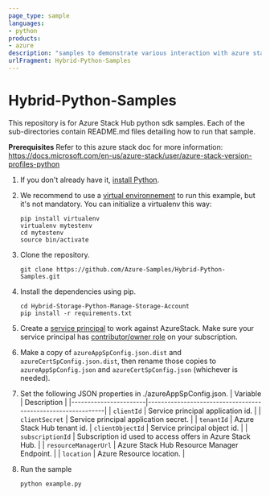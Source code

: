 ```yaml
---
page_type: sample
languages:
- python
products:
- azure
description: "samples to demonstrate various interaction with azure stack using azure python SDK."
urlFragment: Hybrid-Python-Samples
---
```


# Hybrid-Python-Samples

This repository is for Azure Stack Hub python sdk samples. Each of the sub-directories contain README.md files detailing how to run that sample.

**Prerequisites**
Refer to this azure stack doc for more information: https://docs.microsoft.com/en-us/azure-stack/user/azure-stack-version-profiles-python

1. If you don't already have it, [install Python](https://www.python.org/downloads/).

1. We recommend to use a [virtual environnement](https://docs.python.org/3/tutorial/venv.html) to run this example, but it's not mandatory. You can initialize a virtualenv this way:
    ```
    pip install virtualenv
    virtualenv mytestenv
    cd mytestenv
    source bin/activate
    ```

1. Clone the repository.
    ```
    git clone https://github.com/Azure-Samples/Hybrid-Python-Samples.git
    ```

1. Install the dependencies using pip.
    ```
    cd Hybrid-Storage-Python-Manage-Storage-Account
    pip install -r requirements.txt
    ```

1. Create a [service principal](https://docs.microsoft.com/en-us/azure/azure-stack/azure-stack-create-service-principals) to work against AzureStack. Make sure your service principal has [contributor/owner role](https://docs.microsoft.com/en-us/azure/azure-stack/azure-stack-create-service-principals#assign-role-to-service-principal) on your subscription.
1. Make a copy of `azureAppSpConfig.json.dist` and `azureCertSpConfig.json.dist`, then rename those copies to `azureAppSpConfig.json` and `azureCertSpConfig.json` (whichever is needed).
1. Set the following JSON properties in ./azureAppSpConfig.json.
    | Variable              | Description                                                 |
    |-----------------------|-------------------------------------------------------------|
    | `clientId`            | Service principal application id.                            |
    | `clientSecret`        | Service principal application secret.                        |
    | `tenantId`            | Azure Stack Hub tenant id. 
    | `clientObjectId`            | Service principal object id.                                   |
    | `subscriptionId`      | Subscription id used to access offers in Azure Stack Hub.    |
    | `resourceManagerUrl`  | Azure Stack Hub Resource Manager Endpoint.                   |
    | `location`            | Azure Resource location.                                     |

1. Run the sample
    ```
    python example.py
    ```

